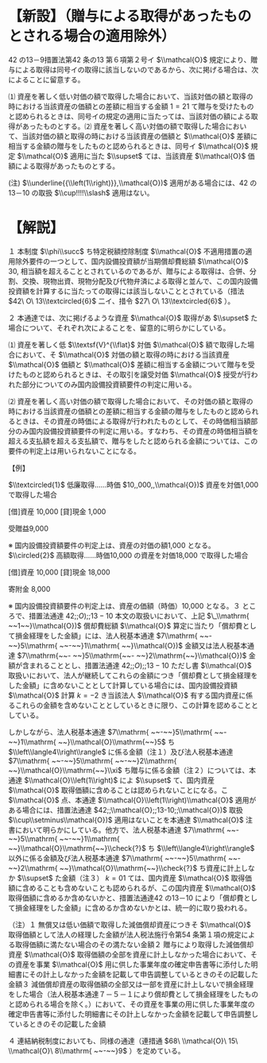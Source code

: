 # 【新設】（贈与による取得があったものとされる場合の適用除外）

42 の13－9措置法第42 条の13 第６項第２号イ $\\mathcal{O}$ 規定により、贈与による取得は同号イの取得に該当しないのであるから、次に掲げる場合は、次によることに留意する。

⑴ 資産を著しく低い対価の額で取得した場合において、当該対価の額と取得の時における当該資産の価額との差額に相当する金額 $1=21$ て贈与を受けたものと認められるときは、同号イの規定の適用に当たっては、当該対価の額による取得があったものとする。⑵ 資産を著しく高い対価の額で取得した場合において、当該対価の額と取得の時における当該資産の価額と $\\mathcal{O}$ 差額に相当する金額の贈与をしたものと認められるときは、同号イ $\\mathcal{O}$ 規定 $\\mathcal{O}$ 適用に当た $\\supset$ ては、当該資産 $\\mathcal{O}$ 価額による取得があったものとする。

(注) $\\underline{{\\left(1\\right)}},\\mathcal{O})$ 適用がある場合には、42 の13－10 の取扱 $\\cup!!!!\\slash$ 適用はない。

# 【解説】

１ 本制度 $\\phi\\succ$ ち特定税額控除制度 $\\mathcal{O}$ 不適用措置の適用除外要件の一つとして、国内設備投資額が当期償却費総額 $\\mathcal{O}$ $30,%$ 相当額を超えることとされているのであるが、贈与による取得は、合併、分割、交換、現物出資、現物分配及び代物弁済による取得と並んで、この国内設備投資額を計算するに当たっての取得には該当しないこととされている（措法 $42\ O\ 13\\textcircled{6}$ 二イ、措令 $27\ O\ 13\\textcircled{6}$ ）。

２ 本通達では、次に掲げるような資産 $\\mathcal{O}$ 取得があ $\\supset$ た場合について、それぞれ次によることを、留意的に明らかにしている。

⑴ 資産を著しく低 $\\textsf{V}^{\\flat}$ 対価 $\\mathcal{O}$ 額で取得した場合において、そ $\\mathcal{O}$ 対価の額と取得の時における当該資産 $\\mathcal{O}$ 価額と $\\mathcal{O}$ 差額に相当する金額について贈与を受けたものと認められるときは、その取引を譲受対価 $\\mathcal{O}$ 授受が行われた部分についてのみ国内設備投資額要件の判定に用いる。

⑵ 資産を著しく高い対価の額で取得した場合において、その対価の額と取得の時における当該資産の価額との差額に相当する金額の贈与をしたものと認められるときは、その資産の時価による取得が行われたものとして、その時価相当額部分のみ国内設備投資額要件の判定に用いる。すなわち、その資産の時価相当額を超える支払額を超える支払額で、贈与をしたと認められる金額については、この要件の判定上は用いられないことになる。

【例】

$\\textcircled{1}$ 低廉取得……時価 $10,,000,,\\mathcal{O})$ 資産を対価1,000 で取得した場合

\[借\]資産 10,000 \[貸\]現金 1,000

受贈益9,000

※ 国内設備投資額要件の判定上は、資産の対価の額1,000 となる。 $\\circled{2}$ 高額取得……時価10,000 の資産を対価18,000 で取得した場合

\[借\]資産 10,000 \[貸\]現金 18,000

寄附金 8,000

※ 国内設備投資額要件の判定上は、資産の価額（時価）10,000 となる。３ ところで、措置法通達 $42;;O);;13-10$ 本文の取扱いにおいて、上記 $\_\\mathrm{ ~~1~~}\\mathcal{O})$ 償却費総額 $\\mathcal{O}$ 算定に当たり「償却費として損金経理をした金額」には、法人税基本通達 $7\\mathrm{ ~~-~~}5\\mathrm{ ~~-~~}1\\mathrm{ ~~}\\mathcal{O})$ 金額又は法人税基本通達 $7\\mathrm{~~- ~~}5\\mathrm{~~- ~~}2\\mathrm{~~}\\mathcal{O})$ 金額が含まれることとし、措置法通達 $42;;O);;13-10$ ただし書 $\\mathcal{O}$ 取扱いにおいて、法人が継続してこれらの金額につき「償却費として損金経理をした金額」に含めないこととして計算している場合には、国内設備投資額 $\\mathcal{O}$ 計算 $k=-2$ き当該法人 $\\mathcal{O}$ 有する国内資産に係るこれらの金額を含めないこととしているときに限り、この計算を認めることとしている。

しかしながら、法人税基本通達 $7\\mathrm{ ~~-~~}5\\mathrm{ ~~-~~}1\\mathrm{ ~~}\\mathcal{O}\\mathrm{~~}5$ ち $\\left\\langle4\\right\\rangle$ に係る金額（注１）及び法人税基本通達 $7\\mathrm{ ~~-~~}5\\mathrm{ ~~-~~}2\\mathrm{ ~~}\\mathcal{O}\\mathrm{~~}\\xi$ ち贈与に係る金額（注２）については、本通達 $\\mathcal{O}\\left(1\\right)$ によ $\\supset$ て、国内資産 $\\mathcal{O}$ 取得価額に含めることは認められないことになる。こ $\\mathcal{O}$ 点、本通達 $\\mathcal{O}\\left(1\\right)\\mathcal{O}$ 適用がある場合には、措置法通達 $42;;\\mathcal{O};;13-10;;\\mathcal{O})$ 取扱 $\\cup\\setminus\\mathcal{O})$ 適用はないことを本通達 $\\mathcal{O}$ 注書において明らかにしている。他方で、法人税基本通達 $7\\mathrm{ ~~-~~}5\\mathrm{ ~~-~~}1\\mathrm{ ~~}\\mathcal{O}\\mathrm{~~}\\check{?}$ ち $\\left\\langle4\\right\\rangle$ 以外に係る金額及び法人税基本通達 $7\\mathrm{ ~~-~~}5\\mathrm{ ~~-~~}2\\mathrm{ ~~}\\mathcal{O}\\mathrm{~~}\\check{?}$ ち資産に計上しなか $\\supset$ た金額（注３） $k=01$ ては、国内資産 $\\mathcal{O}$ 取得価額に含めることも含めないことも認められるが、この国内資産 $\\mathcal{O}$ 取得価額に含めるか含めないかと、措置法通達42 の13－10 により「償却費として損金経理をした金額」に含めるか含めないかとは、統一的に取り扱われる。

（注）１ 無償又は低い価額で取得した減価償却資産につきそ $\\mathcal{O}$ 取得価額として法人の経理した金額が法人税法施行令第54 条第１項の規定による取得価額に満たない場合のその満たない金額２ 贈与により取得した減価償却資産 $\\mathcal{O}$ 取得価額の全部を資産に計上しなかった場合において、その資産を事業 $\\mathcal{O}$ 用に供した事業年度の確定申告書等に添付した明細書にその計上しなかった金額を記載して申告調整しているときのその記載した金額３ 減価償却資産の取得価額の全部又は一部を資産に計上しないで損金経理をした場合（法人税基本通達７－５－１により償却費として損金経理をしたものと認められる場合を除く。）において、その資産を事業の用に供した事業年度の確定申告書等に添付した明細書にその計上しなかった金額を記載して申告調整しているときのその記載した金額

４ 連結納税制度においても、同様の通達（連措通 $68\ \\mathcal{O}\ 15\ \\mathcal{O}\ 8\\mathrm{ ~~-~~}9$ ）を定めている。
